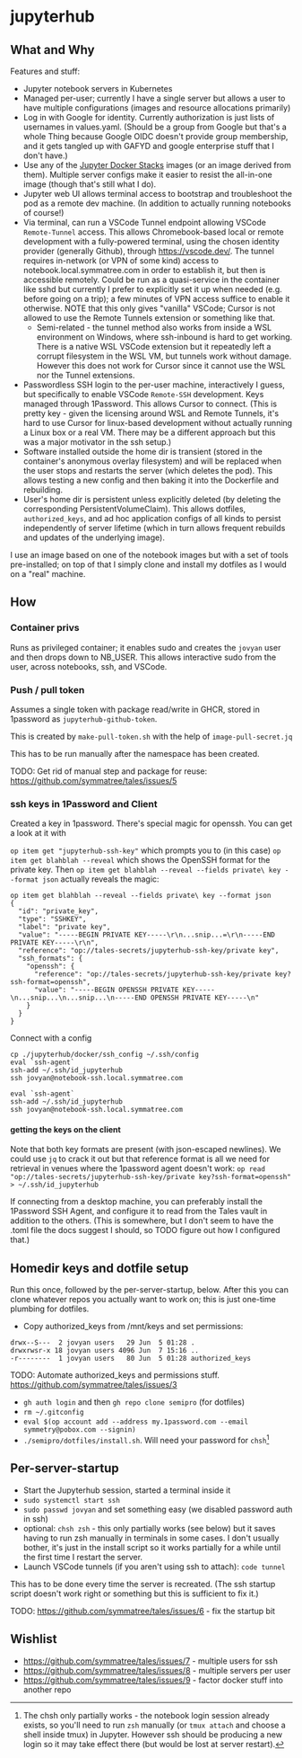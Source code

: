 # jupyterhub

## What and Why

Features and stuff:

* Jupyter notebook servers in Kubernetes
* Managed per-user; currently I have a single server but allows a user to have
  multiple configurations (images and resource allocations primarily)
* Log in with Google for identity. Currently authorization is just lists of
  usernames in values.yaml. (Should be a group from Google but that's a whole Thing
  because Google OIDC doesn't provide group membership, and it gets tangled up
  with GAFYD and google enterprise stuff that I don't have.)
* Use any of the [Jupyter Docker Stacks](https://jupyter-docker-stacks.readthedocs.io/en/latest/)
  images (or an image derived from them). Multiple server configs make it
  easier to resist the all-in-one image (though that's still what I do).
* Jupyter web UI allows terminal access to bootstrap and troubleshoot the pod as
  a remote dev machine. (In addition to actually running notebooks of course!)
* Via terminal, can run a VSCode Tunnel endpoint allowing VSCode `Remote-Tunnel` access.
  This allows Chromebook-based local or remote development with a fully-powered terminal,
  using the chosen identity provider (generally Github), through https://vscode.dev/. The
  tunnel requires in-network (or VPN of some kind) access to notebook.local.symmatree.com
  in order to establish it, but then is accessible remotely. Could be run as a quasi-service
  in the container like sshd but currently I prefer to explicitly set it up when needed
  (e.g. before going on a trip); a few minutes of VPN access suffice to enable it otherwise.
  NOTE that this only gives "vanilla" VSCode; Cursor is not allowed to use the Remote Tunnels
  extension or something like that.
    * Semi-related - the tunnel method also works from inside a WSL environment on Windows,
      where ssh-inbound is hard to get working. There is a native WSL VSCode extension but
      it repeatedly left a corrupt filesystem in the WSL VM, but tunnels work without damage.
      However this does not work for Cursor since it cannot use the WSL nor the Tunnel extensions.
* Passwordless SSH login to the per-user machine, interactively I guess, but specifically
  to enable VSCode `Remote-SSH` development. Keys managed through 1Password. This allows
  Cursor to connect. (This is pretty key - given the licensing around WSL and Remote Tunnels,
  it's hard to use Cursor for linux-based development without actually running a Linux box
  or a real VM. There may be a different approach but this was a major motivator in the ssh
  setup.)
* Software installed outside the home dir is transient (stored in the container's anonymous overlay
  filesystem) and will be replaced when the user stops and restarts the server (which deletes the pod).
  This allows testing a new config and then baking it into the Dockerfile and rebuilding.
* User's home dir is persistent unless explicitly deleted (by deleting the corresponding
  PersistentVolumeClaim). This allows dotfiles, `authorized_keys`, and ad hoc application configs
  of all kinds to persist independently of server lifetime (which in turn allows frequent
  rebuilds and updates of the underlying image).

I use an image based on one of the notebook images but with a set of tools pre-installed;
on top of that I simply clone and install my dotfiles as I would on a "real" machine.

## How

### Container privs

Runs as privileged container; it enables sudo and creates the `jovyan` user and
then drops down to NB_USER. This allows interactive sudo from the user, across notebooks,
ssh, and VSCode.

### Push / pull token

Assumes a single token with package read/write in GHCR, stored in
1password as `jupyterhub-github-token`.

This is created by `make-pull-token.sh` with the help of `image-pull-secret.jq`

This has to be run manually after the namespace has been created.

TODO: Get rid of manual step and package for reuse: https://github.com/symmatree/tales/issues/5

### ssh keys in 1Password and Client

Created a key in 1password. There's special magic for openssh. You can get a look at it with

`op item get "jupyterhub-ssh-key"` which prompts you to (in this case)
`op item get blahblah --reveal` which shows the OpenSSH
format for the private key. Then `op item get blahblah --reveal --fields private\ key --format json`
actually reveals the magic:

```
op item get blahblah --reveal --fields private\ key --format json
{
  "id": "private_key",
  "type": "SSHKEY",
  "label": "private key",
  "value": "-----BEGIN PRIVATE KEY-----\r\n...snip...=\r\n-----END PRIVATE KEY-----\r\n",
  "reference": "op://tales-secrets/jupyterhub-ssh-key/private key",
  "ssh_formats": {
    "openssh": {
      "reference": "op://tales-secrets/jupyterhub-ssh-key/private key?ssh-format=openssh",
      "value": "-----BEGIN OPENSSH PRIVATE KEY-----\n...snip...\n...snip...\n-----END OPENSSH PRIVATE KEY-----\n"
    }
  }
}                   
```

Connect with a config

```
cp ./jupyterhub/docker/ssh_config ~/.ssh/config
eval `ssh-agent`
ssh-add ~/.ssh/id_jupyterhub
ssh jovyan@notebook-ssh.local.symmatree.com
```



```
eval `ssh-agent`
ssh-add ~/.ssh/id_jupyterhub
ssh jovyan@notebook-ssh.local.symmatree.com
```

#### getting the keys on the client

Note that both key formats are present (with json-escaped newlines). We could use `jq` to crack it out but that
reference format is all we need for retrieval in venues where the 1password agent doesn't work: `op read "op://tales-secrets/jupyterhub-ssh-key/private key?ssh-format=openssh" > ~/.ssh/id_jupyterhub`

If connecting from a desktop machine, you can preferably install the 1Password SSH Agent,
and configure it to read from the Tales vault in addition to the others. (This is somewhere,
but I don't seem to have the .toml file the docs suggest I should, so TODO figure out how
I configured that.)

## Homedir keys and dotfile setup

Run this once, followed by the per-server-startup, below. After this you can clone
whatever repos you actually want to work on; this is just one-time plumbing for dotfiles.

- Copy authorized_keys from /mnt/keys and set permissions:

```
drwx--S---  2 jovyan users   29 Jun  5 01:28 .
drwxrwsr-x 18 jovyan users 4096 Jun  7 15:16 ..
-r--------  1 jovyan users   80 Jun  5 01:28 authorized_keys   
```

TODO: Automate authorized_keys and permissions stuff. https://github.com/symmatree/tales/issues/3

- `gh auth login` and then `gh repo clone semipro` (for dotfiles)
- `rm ~/.gitconfig`
- `eval $(op account add --address my.1password.com --email symmetry@pobox.com --signin)`
- `./semipro/dotfiles/install.sh`. Will need your password for `chsh`[^chsh]

[^chsh]: The chsh only partially works - the notebook login session already
  exists, so you'll need to run `zsh` manually (or `tmux attach` and
  choose a shell inside tmux) in Jupyter. However ssh should be producing
  a new login so it may take effect there (but would be lost at server
  restart).

## Per-server-startup

- Start the Jupyterhub session, started a terminal inside it
- `sudo systemctl start ssh`
- `sudo passwd jovyan` and set something easy (we disabled password auth in ssh)
- optional: `chsh zsh` - this only partially works (see below) but it saves having to
  run zsh manually in terminals in some cases. I don't usually bother, it's just in
  the install script so it works partially for a while until the first time I restart
  the server.
- Launch VSCode tunnels (if you aren't using ssh to attach): `code tunnel`

This has to be done every time the server is recreated. (The ssh startup script
doesn't work right or something but this is sufficient to fix it.)

TODO: https://github.com/symmatree/tales/issues/6 - fix the startup bit

## Wishlist

* https://github.com/symmatree/tales/issues/7 - multiple users for ssh
* https://github.com/symmatree/tales/issues/8 - multiple servers per user
* https://github.com/symmatree/tales/issues/9 - factor docker stuff into another repo
